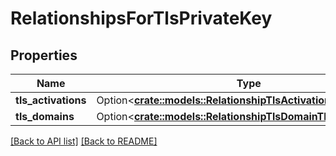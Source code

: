 # RelationshipsForTlsPrivateKey

## Properties

Name | Type | Description | Notes
------------ | ------------- | ------------- | -------------
**tls_activations** | Option<[**crate::models::RelationshipTlsActivationTlsActivation**](RelationshipTlsActivationTlsActivation.md)> |  | 
**tls_domains** | Option<[**crate::models::RelationshipTlsDomainTlsDomain**](RelationshipTlsDomainTlsDomain.md)> |  | 

[[Back to API list]](../README.md#documentation-for-api-endpoints) [[Back to README]](../README.md)



